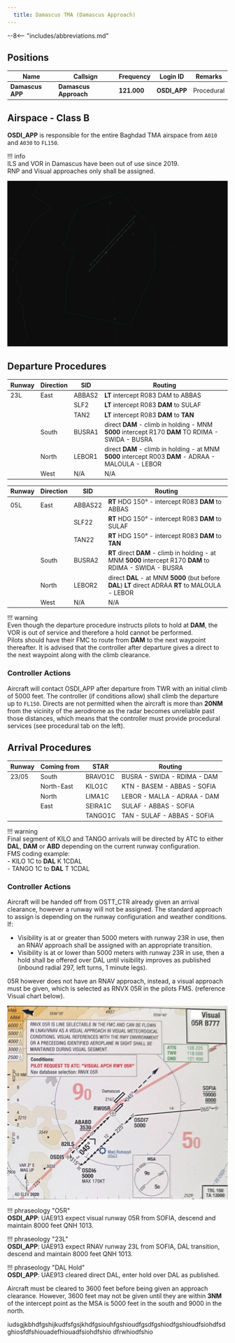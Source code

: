 ```yaml
---
  title: Damascus TMA (Damascus Approach)
---
```


--8<-- "includes/abbreviations.md"

## Positions

| Name | Callsign | Frequency | Login ID | Remarks |
| ---- | -------- | ---------	| -------- | ------- |
| **Damascus APP**	| **Damascus Approach** | **121.000**	| **OSDI_APP**	|Procedural|

## Airspace - Class B
**OSDI_APP** is responsible for the entire Baghdad TMA airspace from `A010` and `A030` to `FL150`.

!!! info   
    ILS and VOR in Damascus have been out of use since 2019.   
    RNP and Visual approaches only shall be assigned.       

![Damascus TMA](img/OSDI_AOR.png)

## Departure Procedures

| Runway | Direction | SID | Routing |
| ------ | --------- | --- | ------- |
| 23L | East  | ABBAS2 | **LT** intercept R083 DAM to ABBAS |
|     |       | SLF2 | **LT** intercept R083 **DAM** to SULAF | 
|     |       | TAN2 | **LT** intercept R083 **DAM** to **TAN** | 
|     | South | BUSRA1 | direct **DAM** - climb in holding - MNM **5000** intercept R170 **DAM** TO RDIMA - SWIDA - BUSRA |
|     | North | LEBOR1 | direct **DAM** - climb in holding - at MNM **5000** intercept R003 **DAM** - ADRAA - MALOULA - LEBOR |
|     | West  | N/A | N/A |

| Runway | Direction | SID | Routing |
| ------ | --------- | --- | ------- |
| 05L | East  | ABBAS22 | **RT** HDG 150° - intercept R083 **DAM** to ABBAS |
|     |       | SLF22 | **RT** HDG 150° - intercept R083 **DAM** to SULAF |
|     |       | TAN22 | **RT** HDG 150° - intercept R083 **DAM** to **TAN** |
|     | South | BUSRA2  | **RT** direct **DAM** - climb in holding - at MNM **5000** intercept R170 **DAM** to RDIMA - SWIDA - BUSRA |
|     | North | LEBOR2  | direct **DAL** - at MNM **5000** (but before **DAL**) **LT** direct ADRAA **RT** to MALOULA - LEBOR |
|     | West  | N/A | N/A

!!! warning     
    Even though the departure procedure instructs pilots to hold at **DAM**, the VOR is out of service and therefore a hold cannot be performed.   
    Pilots should have their FMC to route from **DAM** to the next waypoint thereafter. It is advised that the controller after departure gives a direct to the next waypoint along with    the climb clearance.

### Controller Actions

Aircraft will contact OSDI_APP after departure from TWR with an initial climb of 5000 feet. The controller (if conditions allow) shall climb the departure up to `FL150`. Directs are not permitted when the aircraft is more than **20NM** from the vicinity of the aerodrome as the radar becomes unreliable past those distances, which means that the controller must provide procedural services (see procedural tab on the left).


## Arrival Procedures

| Runway | Coming from | STAR | Routing |
| ------ | ----------- | ---- | ------- |
| 23/05 | South | BRAVO1C | BUSRA - SWIDA - RDIMA - DAM |
|     | North-East | KILO1C | KTN - BASEM - ABBAS - SOFIA |
|     | North | LIMA1C | LEBOR - MALLA - ADRAA - DAM | 
|     | East | SEIRA1C | SULAF - ABBAS - SOFIA | 
|     |      | TANGO1C | TAN - SULAF - ABBAS - SOFIA | 

!!! warning   
    Final segment of KILO and TANGO arrivals will be directed by ATC to either **DAL**, **DAM** or **ABD** depending on the current runway configuration.   
    FMS coding example:   
    - KILO 1C to **DAL** K 1CDAL   
    - TANGO 1C to **DAL** T 1CDAL   

### Controller Actions
Aircraft will be handed off from OSTT_CTR already given an arrival clearance, however a runway will not be assigned. The standard approach to assign is depending on the runway configuration and weather conditions. If: 
 - Visibility is at or greater than 5000 meters with runway 23R in use, then an RNAV approach shall be assigned with an appropriate transition.
 - Visibility is at or lower than 5000 meters with runway 23R in use, then a hold shall be offered over DAL until visibility improves as published (inbound radial 297, left turns, 1 minute legs).

05R however does not have an RNAV approach, instead, a visual approach must be given, which is selected as RNVX 05R in the pilots FMS. (reference Visual chart below).

![Damascus Visual 05L](img/OSDI_VIS.png)

!!! phraseology "O5R"  
    **OSDI_APP**: UAE913 expect visual runway 05R from SOFIA, descend and maintain 8000 feet QNH 1013.   

!!! phraseology "23L"   
    **OSDI_APP**: UAE913 expect RNAV runway 23L from SOFIA, DAL transition, descend and maintain 8000 feet QNH 1013.

!!! phraseology "DAL Hold"   
    **OSDI_APP**: UAE913 cleared direct DAL, enter hold over DAL as published.   

Aircraft must be cleared to 3600 feet before being given an approach clearance. However, 3600 feet may not be given until they are within **3NM** of the intercept point as the MSA is 5000 feet in the south and 9000 in the north.

iudsgjkbhdfgshijkudfsfgsjkhdfgsiouhfgshioudfgsdfgshiodfgshioudfsiohdfsdghiosfdfshiouadefhiouadfsiohdfshio dfrwhiodfshio 
